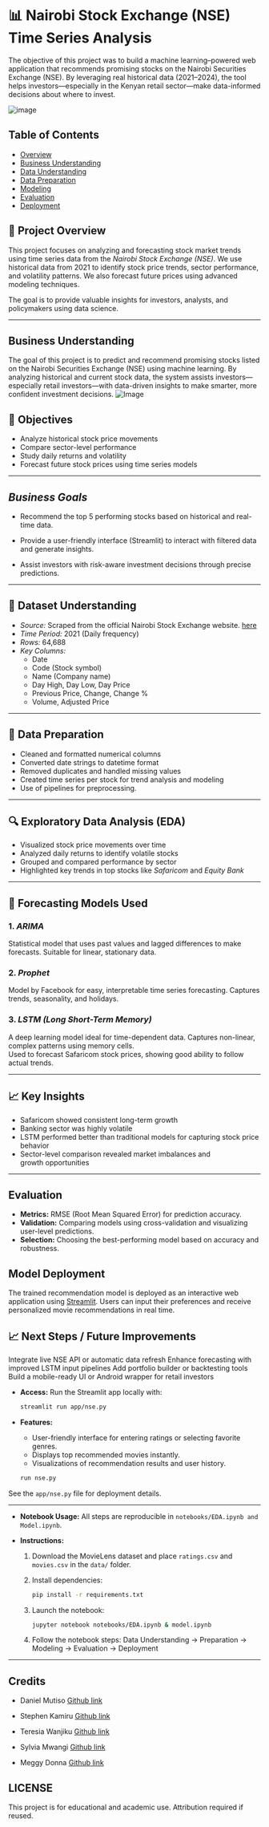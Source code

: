 # 📊 Nairobi Stock Exchange (NSE) Time Series Analysis

The objective of this project was to build a machine learning–powered web application that recommends promising stocks on the Nairobi Securities Exchange (NSE). By leveraging real historical data (2021–2024), the tool helps investors—especially in the Kenyan retail sector—make data-informed decisions about where to invest.

![image](Images/image_3.jpg)

## Table of Contents

- [Overview](#overview)
- [Business Understanding](#business-understanding)
- [Data Understanding](#data-understanding)
- [Data Preparation](#data-preparation)
- [Modeling](#modeling)
- [Evaluation](#evaluation)
- [Deployment](#deployment)


## 📝 Project Overview

This project focuses on analyzing and forecasting stock market trends using time series data from the *Nairobi Stock Exchange (NSE)*. We use historical data from 2021 to identify stock price trends, sector performance, and volatility patterns. We also forecast future prices using advanced modeling techniques.

The goal is to provide valuable insights for investors, analysts, and policymakers using data science.

---

## Business Understanding

The goal of this project is to predict and recommend promising stocks listed on the Nairobi Securities Exchange (NSE) using machine learning. By analyzing historical and current stock data, the system assists investors—especially retail investors—with data-driven insights to make smarter, more confident investment decisions.
![Image](Images/image_2.jpg)

## 🎯 Objectives

- Analyze historical stock price movements
- Compare sector-level performance
- Study daily returns and volatility
- Forecast future stock prices using time series models

---

## *Business Goals*

- Recommend the top 5 performing stocks based on historical and real-time data.

- Provide a user-friendly interface (Streamlit) to interact with filtered data and generate insights.

- Assist investors with risk-aware investment decisions through precise predictions.

---

## 📁 Dataset Understanding

- *Source:* Scraped from the official Nairobi Stock Exchange website.  [here](https://www.nse.co.ke/dataservices/)
- *Time Period:* 2021 (Daily frequency)  
- *Rows:* 64,688  
- *Key Columns:*  
  - Date  
  - Code (Stock symbol)  
  - Name (Company name)  
  - Day High, Day Low, Day Price  
  - Previous Price, Change, Change %  
  - Volume, Adjusted Price  

---

## 🧹 Data Preparation

- Cleaned and formatted numerical columns  
- Converted date strings to datetime format  
- Removed duplicates and handled missing values  
- Created time series per stock for trend analysis and modeling
- Use of pipelines for preprocessing.

---

## 🔍 Exploratory Data Analysis (EDA)

- Visualized stock price movements over time  
- Analyzed daily returns to identify volatile stocks  
- Grouped and compared performance by sector  
- Highlighted key trends in top stocks like *Safaricom* and *Equity Bank*

---

## 🧠 Forecasting Models Used

### 1. *ARIMA*  

Statistical model that uses past values and lagged differences to make forecasts. Suitable for linear, stationary data.

### 2. *Prophet*

Model by Facebook for easy, interpretable time series forecasting. Captures trends, seasonality, and holidays.

### 3. *LSTM (Long Short-Term Memory)*  

A deep learning model ideal for time-dependent data. Captures non-linear, complex patterns using memory cells.  
Used to forecast Safaricom stock prices, showing good ability to follow actual trends.

---

## 📈 Key Insights

- Safaricom showed consistent long-term growth  
- Banking sector was highly volatile  
- LSTM performed better than traditional models for capturing stock price behavior  
- Sector-level comparison revealed market imbalances and growth opportunities

---

## Evaluation

- **Metrics:** RMSE (Root Mean Squared Error) for prediction accuracy.
- **Validation:** Comparing models using cross-validation and visualizing user-level predictions.
- **Selection:** Choosing the best-performing model based on accuracy and robustness.

## Model Deployment

The trained recommendation model is deployed as an interactive web application using [Streamlit](https://streamlit.io/). Users can input their preferences and receive personalized movie recommendations in real time.

## 📈 Next Steps / Future Improvements

Integrate live NSE API or automatic data refresh
Enhance forecasting with improved LSTM input pipelines
Add portfolio builder or backtesting tools
Build a mobile-ready UI or Android wrapper for retail investors

- **Access:** Run the Streamlit app locally with:
  
  ```bash
  streamlit run app/nse.py
  ```

- **Features:** 
  - User-friendly interface for entering ratings or selecting favorite genres.
  - Displays top recommended movies instantly.
  - Visualizations of recommendation results and user history.

  ```bash
  run nse.py
  ```

See the `app/nse.py` file for deployment details.

---

- **Notebook Usage:** All steps are reproducible in `notebooks/EDA.ipynb and Model.ipynb`.

- **Instructions:**
  1. Download the MovieLens dataset and place `ratings.csv` and `movies.csv` in the `data/` folder.
  2. Install dependencies:

      ```bash
      pip install -r requirements.txt
      ```

  3. Launch the notebook:

      ```bash
      jupyter notebook notebooks/EDA.ipynb & model.ipynb
      ```

  4. Follow the notebook steps: Data Understanding → Preparation → Modeling → Evaluation → Deployment

---

## Credits

- Daniel Mutiso [Github link](https://github.com/dantegaucho)
- Stephen Kamiru [Github link](https://github.com/Kamiru17)
- Teresia Wanjiku [Github link](https://github.com/tkariuki227)
- Sylvia Mwangi [Github link](https://github.com/Sylvia-W-Mwangi)

- Meggy Donna [Github link](https://github.com/MegAtaro)

## LICENSE
This project is for educational and academic use. Attribution required if reused.
